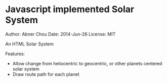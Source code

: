 Javascript implemented Solar System
==============

Author: Abner Chou
Date: 2014-Jun-26
License: MIT

An HTML Solar System

Features:
* Allow change from heliocentric to geocentric, or other planets centered solar system
* Draw route path for each planet
